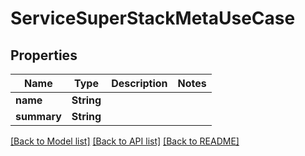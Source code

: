 # ServiceSuperStackMetaUseCase

## Properties

Name | Type | Description | Notes
------------ | ------------- | ------------- | -------------
**name** | **String** |  | 
**summary** | **String** |  | 

[[Back to Model list]](../README.md#documentation-for-models) [[Back to API list]](../README.md#documentation-for-api-endpoints) [[Back to README]](../README.md)


